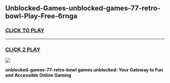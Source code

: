 
## Unblocked-Games-unblocked-games-77-retro-bowl-Play-Free-6rnga
<h3>
<a href="https://premium76.site?title=unblocked-games-77-retro-bowl&ref=18A1">CLICK TO PLAY</a></h3>
<hr>

<h3>
<a href="https://premium76.site?title=unblocked-games-77-retro-bowl&ref=18A1">CLICK 2 PLAY</a>
  
</h3>

<a href="https://premium76.site?title=unblocked-games-77-retro-bowl&ref=18A1"><img src="https://clearcache.store/games.png"></a>


**unblocked-games-77-retro-bowl games unblocked: Your Gateway to Fun and Accessible Online Gaming**
